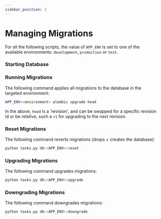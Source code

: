 ```yaml
---
sidebar_position: 3
---
```


# Managing Migrations

For all the following scripts, the value of `APP_ENV` is set to one of the available environments: `development`, `production` or `test`.

### Starting Database

### Running Migrations

The following command applies all migrations to the database in the targeted environment:

```bash
APP_ENV=<environment> alembic upgrade head
```

In the above, `head` is a 'revision', and can be swapped for a specific revision id or be relative, such a `+1` for upgrading to the next revision.

### Reset Migrations

The following command reverts migrations (drops + creates the database):

```bash
python tasks.py db:<APP_ENV>:reset
```

### Upgrading Migrations

The following command upgrades migrations:

```bash
python tasks.py db:<APP_ENV>:upgrade
```

### Downgrading Migrations

The following command downgrades migrations:

```bash
python tasks.py db:<APP_ENV>:downgrade
```
